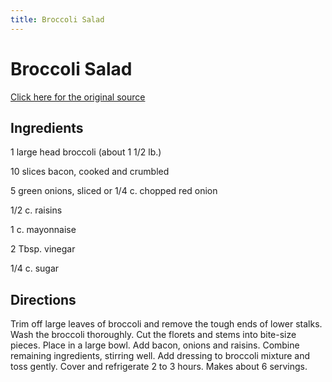 ```yaml
---
title: Broccoli Salad
---
```


<head>
<meta charset="UTF-8">
</head>
<h1>Broccoli Salad</h1>
<a href="http://www.cookbooks.com/Recipe-Details.aspx?id=50992/">Click here for the original source</a>
<h2>Ingredients</h2>
<p></p>
<p>1 large head broccoli (about 1 1/2 lb.)</p>
<p> </p>
<p>10 slices bacon, cooked and crumbled</p>
<p> </p>
<p>5 green onions, sliced or 1/4 c. chopped red onion</p>
<p> </p>
<p>1/2 c. raisins</p>
<p> </p>
<p>1 c. mayonnaise</p>
<p> </p>
<p>2 Tbsp. vinegar</p>
<p> </p>
<p>1/4 c. sugar</p>
<p></p>
<h2>Directions</h2>

<p></p>
<p>Trim off large leaves of broccoli and remove the tough ends of lower stalks. Wash the broccoli thoroughly. Cut the florets and stems into bite-size pieces. Place in a large bowl. Add bacon, onions and raisins. Combine remaining ingredients, stirring well. Add dressing to broccoli mixture and toss gently. Cover and refrigerate 2 to 3 hours. Makes about 6 servings.</p>
<p></p>
